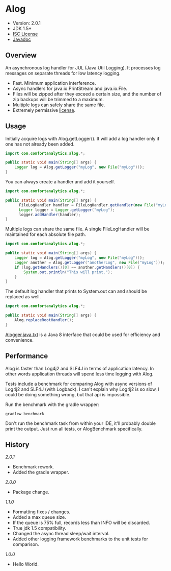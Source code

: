 Alog
====

* Version: 2.0.1
* JDK 1.5+
* [ISC License](https://en.wikipedia.org/wiki/ISC_license)
* [Javadoc](https://a-hansen.github.io/alog/)


Overview
--------

An asynchronous log handler for JUL (Java Util Logging).  It processes log messages
on separate threads for low latency logging.

* Fast.  Minimum application interference.
* Async handlers for java.io.PrintStream and java.io.File.
* Files will be zipped after they exceed a certain size, and the number of zip backups 
  will be trimmed to a maximum.
* Multiple logs can safely share the same file.
* Extremely permissive [license](https://en.wikipedia.org/wiki/ISC_license).

Usage
-----

Initially acquire logs with Alog.getLogger(). It will add a log handler only if one 
has not already been added.

```java
import com.comfortanalytics.alog.*;

public static void main(String[] args) {
    Logger log = Alog.getLogger("myLog", new File("myLog")));
}
```

You can always create a handler and add it yourself.

```java
import com.comfortanalytics.alog.*;

public static void main(String[] args) {
      FileLogHandler handler = FileLogHandler.getHandler(new File("myLog.log"));
      Logger logger = Logger.getLogger("myLog");
      logger.addHandler(handler);
}
```

Multiple logs can share the same file.  A single FileLogHandler will be maintained for 
each absolute file path.

```java
import com.comfortanalytics.alog.*;

public static void main(String[] args) {
    Logger log = Alog.getLogger("myLog", new File("myLog")));
    Logger another = Alog.getLogger("anotherLog", new File("myLog")));
    if (log.getHandlers()[0] == another.getHandlers()[0]) {
        System.out.println("This will print.");
    }
}
```

The default log handler that prints to System.out can and should be replaced as well.

```java
import com.comfortanalytics.alog.*;

public static void main(String[] args) {
    Alog.replaceRootHandler();
}
```

[Alogger.java.txt](https://github.com/a-hansen/alog/blob/master/src/main/java/com.comfortanalytics/alog/Alogger.java.txt) 
is a Java 8 interface that could be used for efficiency and convenience.

Performance
----------

Alog is faster than Log4j2 and SLF4J in terms of application latency.  In other 
words application threads will spend less time logging with Alog.  

Tests include a benchmark for comparing Alog with async versions of Log4j2 and 
SLF4J (with Logback).  I can't explain why Log4j2 is so slow, I could be doing something
 wrong, but that api is impossible.

Run the benchmark with the gradle wrapper:

```
gradlew benchmark
```

Don't run the benchmark task from within your IDE, it'll probably double print the 
output.  Just run all tests, or AlogBenchmark specifically.


History
-------
_2.0.1_
  - Benchmark rework.
  - Added the gradle wrapper.
  
_2.0.0_
  - Package change.
  
_1.1.0_
  - Formatting fixes / changes.
  - Added a max queue size.
  - If the queue is 75% full, records less than INFO will be discarded.
  - True jdk 1.5 compatibility.
  - Changed the async thread sleep/wait interval.
  - Added other logging framework benchmarks to the unit tests for comparison.

_1.0.0_
  - Hello World.
